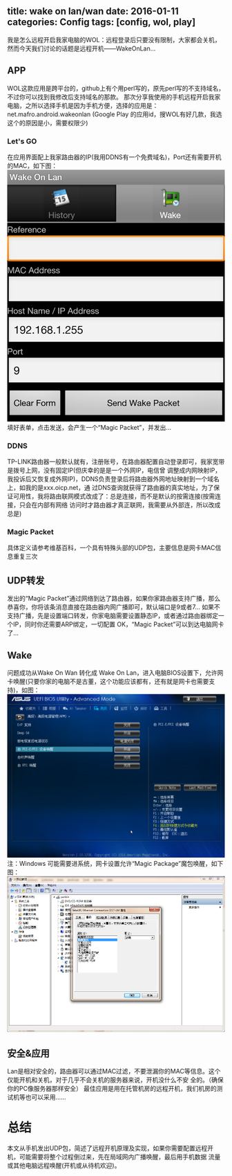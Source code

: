 title: wake on lan/wan
date: 2016-01-11
categories: Config
tags: [config, wol, play]
---
我是怎么远程开启我家电脑的WOL：远程登录后只要没有限制，大家都会关机，然而今天我们讨论的话题是远程开机——WakeOnLan…

## APP
WOL这款应用是跨平台的，github上有个用perl写的，原先perl写的不支持域名，不过你可以找到我修改后支持域名的那款。
那次分享我使用的手机远程开启我家电脑，之所以选择手机是因为手机方便，选择的应用是：net.mafro.android.wakeonlan (Google Play 的应用id，搜WOL有好几款，我选这个的原因是小，需要权限少)

### Let's GO
在应用界面配上我家路由器的IP(我用DDNS有一个免费域名)，Port还有需要开机的MAC，如下图：
![WOL APP](/pic/Wake_On_Lan.png)
填好表单，点击发送，会产生一个“Magic Packet”，并发出…

### DDNS
TP-LINK路由器一般默认就有，注册账号，在路由器配置自动登录即可，我家宽带是拨号上网，没有固定IP(但庆幸的是是一个外网IP，电信曾 调整成内网映射IP，我投诉后又恢复成外网IP)，DDNS负责登录后将路由器外网地址映射到一个域名上，如我的是xxx.oicp.net，通 过DNS查询就获得了路由器的真实地址，为了保证可用性，我将路由联网模式改成了：总是连接，而不是默认的按需连接(按需连接，只会在内部有网络 访问时才路由器才真正联网，我需要从外部连，所以改成总是)

### Magic Packet
具体定义请参考维基百科，一个具有特殊头部的UDP包，主要信息是网卡MAC信息重复三次

## UDP转发
发出的“Magic Packet”通过网络到达了路由器，如果你家路由器支持广播，那么恭喜你，你将该条消息直接在路由器内网广播即可，默认端口是9或者7…
如果不支持广播，先是设置端口转发，你家电脑需要设置静态IP，或者通过路由器绑定一个IP，同时你还需要ARP绑定，一切配置 OK，“Magic Packet”可以到达电脑网卡了…

## Wake
问题成功从Wake On Wan 转化成 Wake On Lan，进入电脑BIOS设置下，允许网卡唤醒(只要你家的电脑不是古董，这个功能应该都有，还有就是网卡也需要支持)，如图：
![BIOS SETTING](/pic/BIOS_WOL.BMP)
注：Windows 可能需要进系统，网卡设置允许“Magic Package”魔包唤醒，如下图：
![Windows SETTING](/pic/OS_WOL.png)

## 安全&应用
Lan是相对安全的，路由器可以通过MAC过滤，不要泄漏你的MAC等信息。这个仅能开机和关机，对于几乎不会关机的服务器来说，开机没什么不安 全的。（确保你的PC像服务器那样安全）
最佳应用是用在托管机房的远程开机，我们机房的测试机等也可以采用……

# 总结
本文从手机发出UDP包，简述了远程开机原理及实现，如果你需要配置远程开机，可能需要将整个过程倒过来，先在局域网内广播唤醒，最后用手机数据 流量或其他电脑远程唤醒(开机或从待机欢迎)。
